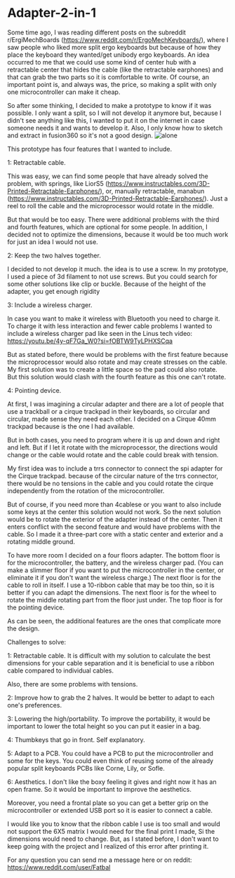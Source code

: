 # Adapter-2-in-1

Some time ago, I was reading different posts on the subreddit r/ErgiMechBoards (https://www.reddit.com/r/ErgoMechKeyboards/), where I saw people who liked more split ergo keyboards but because of  how they place the keyboard they wanted/get unibody ergo keyboards. An idea occurred to me that we could use some kind of center hub with a retractable center that hides the cable (like the retractable earphones) and that can grab the two parts so it is comfortable to write. Of course, an important point is, and always was, the price, so making a split with only one microcontroller can make it cheap.

So after some thinking, I decided to make a prototype to know if it was possible. I only want a split, so I will not develop it anymore but, because I didn't see anything like this, I wanted to put it on the internet in case someone needs it and wants to develop it. Also, I only know how to sketch and extract in fusion360 so it's not a good design. 
![alone](https://github.com/Fatbal/Adapter-2-in-1/assets/103590914/44be7553-58c9-41a0-99ad-7195356ccee3)






This prototype has four features that I wanted to include.
  
  1: Retractable cable. 
  
  This was easy, we can find some people that have already solved the problem, with springs, like LiorS5 (https://www.instructables.com/3D-Printed-Retractable-Earphones/), or, manually retractable, manabun (https://www.instructables.com/3D-Printed-Retractable-Earphones/). Just a reel to roll the cable and the microprocessor would rotate in the middle. 
  
  But that would be too easy. There were additional problems with the third and fourth features, which are optional for some people. In addition, I decided not to optimize the dimensions, because it would be too much work for just an idea I would not use.

  
  2: Keep the two halves together. 
  
  I decided to not develop it much. the idea is to use a screw. In my prototype, I used a piece of 3d filament to not use screws. But you could search for some other solutions like clip or buckle. Because of the height of the adapter, you get enough rigidity 

  
  3: Include a wireless charger.
  
  In case you want to make it wireless with Bluetooth you need to charge it. To charge it with less interaction and fewer cable problems I wanted to include a wireless charger pad like seen in the Linus tech video: https://youtu.be/4y-qF7Ga_W0?si=fOBTW9TyLPHXSCqa
 
  But as stated before, there would be problems with the first feature because the microprocessor would also rotate and may create stresses on the cable. My first solution was to create a little space so the pad could also rotate. But this solution would clash with the fourth feature as this one can't rotate.


  4: Pointing device.
 
  At first, I was imagining a circular adapter and there are a lot of people that use a trackball or a cirque trackpad in their keyboards, so circular and circular, made sense they need each other. I decided on a Cirque 40mm trackpad because is the one I had available. 
 
  But in both cases, you need to program where it is up and down and right and left. But if I let it rotate with the microprocessor, the directions would change or the cable would rotate and the cable could break with tension. 
  
  My first idea was to include a trrs connector to connect the spi adapter for the Cirque trackpad. because of the circular nature of the trrs connector, there would be no tensions in the cable and you could rotate the cirque independently from the rotation of the microcontroller.
  
  But of course, if you need more than 4cablese or you want to also include some keys at the center this solution would not work. So the next solution would be to rotate the exterior of the adapter instead of the center. Then it enters conflict with the second feature and would have problems with the cable. So I made it a three-part core with a static center and exterior and a rotating middle ground.
  
  To have more room I decided on a four floors adapter. The bottom floor is for the microcontroller, the battery, and the wireless charger pad. (You can make a slimmer floor if you want to put the microcontroller in the center, or eliminate it if you don't want the wireless charge.) The next floor is for the cable to roll in itself. I use a 10-ribbon cable that may be too thin, so it is better if you can adapt the dimensions. The next floor is for the wheel to rotate the middle rotating part from the floor just under. The top floor is for the pointing device. 


As can be seen, the additional features are the ones that complicate more the design. 







Challenges to solve:

  1: Retractable cable.
  It is difficult with my solution to calculate the best dimensions for your cable separation and it is beneficial to use a ribbon cable compared to individual cables.
  
  Also, there are some problems with tensions. 


  2: Improve how to grab the 2 halves. 
  It would be better to adapt to each one's preferences.


  3: Lowering the high/portability.
  To improve the portability, it would be important to lower the total height so you can put it easier in a bag.


  4: Thumbkeys that go in front.
  Self explanatory.


  5: Adapt to a PCB.
  You could have a PCB to put the microcontroller and some for the keys. You could even think of reusing some of the already popular split keyboards PCBs like Corne, Lily, or Sofle.


  6: Aesthetics.
  I don't like the boxy feeling it gives and right now it has an open frame. So it would be important to improve the aesthetics.
  
  Moreover, you need a frontal plate so you can get a  better grip on the microcontroller or extended USB port so it is easier to connect a cable.


I would like you to know that the ribbon cable I use is too small and would not support the 6X5 matrix I would need for the final print I made, Si the dimensions would need to change. But, as I stated before, I don't want to keep going with the project and I realized of this error after printing it.




For any question you can send me a message here or on reddit: https://www.reddit.com/user/Fatbal
